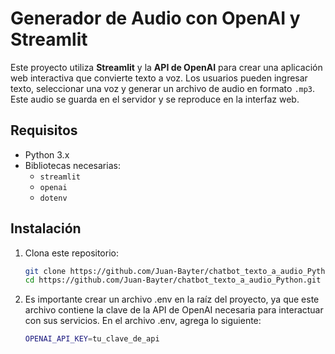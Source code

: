 # Generador de Audio con OpenAI y Streamlit

Este proyecto utiliza **Streamlit** y la **API de OpenAI** para crear una aplicación web interactiva que convierte texto a voz. Los usuarios pueden ingresar texto, seleccionar una voz y generar un archivo de audio en formato `.mp3`. Este audio se guarda en el servidor y se reproduce en la interfaz web.

## Requisitos

- Python 3.x
- Bibliotecas necesarias:
  - `streamlit`
  - `openai`
  - `dotenv`
  
## Instalación

1. Clona este repositorio:

   ```bash
   git clone https://github.com/Juan-Bayter/chatbot_texto_a_audio_Python.git
   cd https://github.com/Juan-Bayter/chatbot_texto_a_audio_Python.git
   
2. Es importante crear un archivo .env en la raíz del proyecto, ya que este archivo contiene la clave de la API de OpenAI necesaria para interactuar con sus servicios. En el archivo .env, agrega lo siguiente:

   ```bash
   OPENAI_API_KEY=tu_clave_de_api

   
